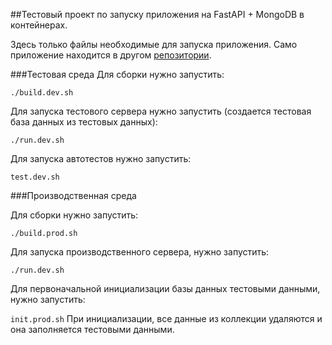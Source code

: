 ##Тестовый проект по запуску приложения на FastAPI + MongoDB в контейнерах. 

Здесь только файлы необходимые для запуска приложения. Само приложение находится в другом [репозитории](https://github.com/Stozhkov/fastapi_search_employees "https://github.com/Stozhkov/fastapi_search_employees").

###Тестовая среда
Для сборки нужно запустить:

`./build.dev.sh`

Для запуска тестового сервера нужно запустить (создается тестовая база данных из тестовых данных):

`./run.dev.sh`

Для запуска автотестов нужно запустить:

`test.dev.sh`

###Производственная среда

Для сборки нужно запустить:

`./build.prod.sh`

Для запуска производственного сервера, нужно запустить:

`./run.dev.sh`

Для первоначальной инициализации базы данных тестовыми данными, нужно запустить:

`init.prod.sh`
При инициализации, все данные из коллекции удаляются и она заполняется тестовыми данными.